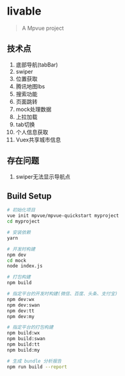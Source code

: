 # livable

> A Mpvue project

## 技术点
1. 底部导航(tabBar)
2. swiper
3. 位置获取
4. 腾讯地图lbs
5. 搜索功能
6. 页面跳转
7. mock处理数据
8. 上拉加载
9. tab切换
10. 个人信息获取
11. Vuex共享城市信息

## 存在问题
1. swiper无法显示导航点


## Build Setup

``` bash
# 初始化项目
vue init mpvue/mpvue-quickstart myproject
cd myproject

# 安装依赖
yarn

# 开发时构建
npm dev
cd mock
node index.js

# 打包构建
npm build

# 指定平台的开发时构建(微信、百度、头条、支付宝)
npm dev:wx
npm dev:swan
npm dev:tt
npm dev:my

# 指定平台的打包构建
npm build:wx
npm build:swan
npm build:tt
npm build:my

# 生成 bundle 分析报告
npm run build --report
```

